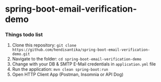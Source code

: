 # spring-boot-email-verification-demo

### Things todo list

1. Clone this repository: `git clone https://github.com/hendisantika/spring-boot-email-verification-demo.git`
2. Navigate to the folder: `cd spring-boot-email-verification-demo`
3. Change with your DB & SMTP E-Mail credentials in `application.yml` file
4. Run the application: `mvn clean spring-boot:run`
5. Open HTTP Client App (Postman, Insomnia or API Dog)
